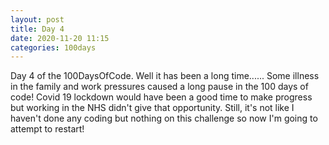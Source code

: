 ```yaml
---
layout: post
title: Day 4
date: 2020-11-20 11:15
categories: 100days
---
```

Day 4 of the 100DaysOfCode.  Well it has been a long time......   Some illness in the family and work pressures caused a long pause in the 100 days of code!  Covid 19 lockdown would have been a good time to make progress but working in the NHS didn't give that opportunity. Still, it's not like I haven't done any coding but nothing on this challenge so now I'm going to attempt to restart!


